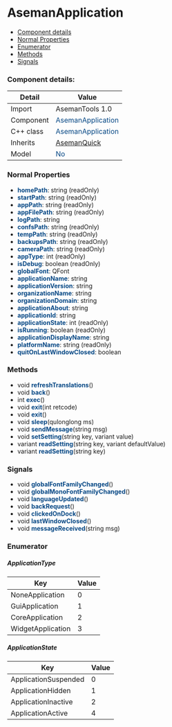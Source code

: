 # AsemanApplication

 * [Component details](#component-details)
 * [Normal Properties](#normal-properties)
 * [Enumerator](#enumerator)
 * [Methods](#methods)
 * [Signals](#signals)


### Component details:

|Detail|Value|
|------|-----|
|Import|AsemanTools 1.0|
|Component|<font color='#074885'>AsemanApplication</font>|
|C++ class|<font color='#074885'>AsemanApplication</font>|
|Inherits|<font color='#074885'>[AsemanQuick](https://github.com/Aseman-Land/libqtelegram-aseman-edition/blob/API51/telegram/documents/types/asemanquick.md)</font>|
|Model|<font color='#074885'>No</font>|


### Normal Properties

* <font color='#074885'><b>homePath</b></font>: string (readOnly)
* <font color='#074885'><b>startPath</b></font>: string (readOnly)
* <font color='#074885'><b>appPath</b></font>: string (readOnly)
* <font color='#074885'><b>appFilePath</b></font>: string (readOnly)
* <font color='#074885'><b>logPath</b></font>: string
* <font color='#074885'><b>confsPath</b></font>: string (readOnly)
* <font color='#074885'><b>tempPath</b></font>: string (readOnly)
* <font color='#074885'><b>backupsPath</b></font>: string (readOnly)
* <font color='#074885'><b>cameraPath</b></font>: string (readOnly)
* <font color='#074885'><b>appType</b></font>: int (readOnly)
* <font color='#074885'><b>isDebug</b></font>: boolean (readOnly)
* <font color='#074885'><b>globalFont</b></font>: QFont
* <font color='#074885'><b>applicationName</b></font>: string
* <font color='#074885'><b>applicationVersion</b></font>: string
* <font color='#074885'><b>organizationName</b></font>: string
* <font color='#074885'><b>organizationDomain</b></font>: string
* <font color='#074885'><b>applicationAbout</b></font>: string
* <font color='#074885'><b>applicationId</b></font>: string
* <font color='#074885'><b>applicationState</b></font>: int (readOnly)
* <font color='#074885'><b>isRunning</b></font>: boolean (readOnly)
* <font color='#074885'><b>applicationDisplayName</b></font>: string
* <font color='#074885'><b>platformName</b></font>: string (readOnly)
* <font color='#074885'><b>quitOnLastWindowClosed</b></font>: boolean


### Methods

 * void <font color='#074885'><b>refreshTranslations</b></font>()
 * void <font color='#074885'><b>back</b></font>()
 * int <font color='#074885'><b>exec</b></font>()
 * void <font color='#074885'><b>exit</b></font>(int retcode)
 * void <font color='#074885'><b>exit</b></font>()
 * void <font color='#074885'><b>sleep</b></font>(qulonglong ms)
 * void <font color='#074885'><b>sendMessage</b></font>(string msg)
 * void <font color='#074885'><b>setSetting</b></font>(string key, variant value)
 * variant <font color='#074885'><b>readSetting</b></font>(string key, variant defaultValue)
 * variant <font color='#074885'><b>readSetting</b></font>(string key)


### Signals

 * void <font color='#074885'><b>globalFontFamilyChanged</b></font>()
 * void <font color='#074885'><b>globalMonoFontFamilyChanged</b></font>()
 * void <font color='#074885'><b>languageUpdated</b></font>()
 * void <font color='#074885'><b>backRequest</b></font>()
 * void <font color='#074885'><b>clickedOnDock</b></font>()
 * void <font color='#074885'><b>lastWindowClosed</b></font>()
 * void <font color='#074885'><b>messageReceived</b></font>(string msg)


### Enumerator


##### ApplicationType

|Key|Value|
|---|-----|
|NoneApplication|0|
|GuiApplication|1|
|CoreApplication|2|
|WidgetApplication|3|

##### ApplicationState

|Key|Value|
|---|-----|
|ApplicationSuspended|0|
|ApplicationHidden|1|
|ApplicationInactive|2|
|ApplicationActive|4|

